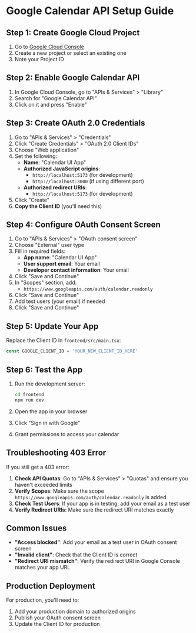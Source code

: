 # Google Calendar API Setup Guide

## Step 1: Create Google Cloud Project

1. Go to [Google Cloud Console](https://console.cloud.google.com/)
2. Create a new project or select an existing one
3. Note your Project ID

## Step 2: Enable Google Calendar API

1. In Google Cloud Console, go to "APIs & Services" > "Library"
2. Search for "Google Calendar API"
3. Click on it and press "Enable"

## Step 3: Create OAuth 2.0 Credentials

1. Go to "APIs & Services" > "Credentials"
2. Click "Create Credentials" > "OAuth 2.0 Client IDs"
3. Choose "Web application"
4. Set the following:
   - **Name**: "Calendar UI App"
   - **Authorized JavaScript origins**: 
     - `http://localhost:5173` (for development)
     - `http://localhost:3000` (if using different port)
   - **Authorized redirect URIs**:
     - `http://localhost:5173` (for development)
5. Click "Create"
6. **Copy the Client ID** (you'll need this)

## Step 4: Configure OAuth Consent Screen

1. Go to "APIs & Services" > "OAuth consent screen"
2. Choose "External" user type
3. Fill in required fields:
   - **App name**: "Calendar UI App"
   - **User support email**: Your email
   - **Developer contact information**: Your email
4. Click "Save and Continue"
5. In "Scopes" section, add:
   - `https://www.googleapis.com/auth/calendar.readonly`
6. Click "Save and Continue"
7. Add test users (your email) if needed
8. Click "Save and Continue"

## Step 5: Update Your App

Replace the Client ID in `frontend/src/main.tsx`:

```typescript
const GOOGLE_CLIENT_ID = 'YOUR_NEW_CLIENT_ID_HERE'
```

## Step 6: Test the App

1. Run the development server:
   ```bash
   cd frontend
   npm run dev
   ```

2. Open the app in your browser
3. Click "Sign in with Google"
4. Grant permissions to access your calendar

## Troubleshooting 403 Error

If you still get a 403 error:

1. **Check API Quotas**: Go to "APIs & Services" > "Quotas" and ensure you haven't exceeded limits
2. **Verify Scopes**: Make sure the scope `https://www.googleapis.com/auth/calendar.readonly` is added
3. **Check Test Users**: If your app is in testing, add your email as a test user
4. **Verify Redirect URIs**: Make sure the redirect URI matches exactly

## Common Issues

- **"Access blocked"**: Add your email as a test user in OAuth consent screen
- **"Invalid client"**: Check that the Client ID is correct
- **"Redirect URI mismatch"**: Verify the redirect URI in Google Console matches your app URL

## Production Deployment

For production, you'll need to:
1. Add your production domain to authorized origins
2. Publish your OAuth consent screen
3. Update the Client ID for production